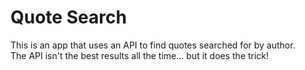 # Quote Search
This is an app that uses an API to find quotes searched for by author.  
The API isn't the best results all the time... but it does the trick!

